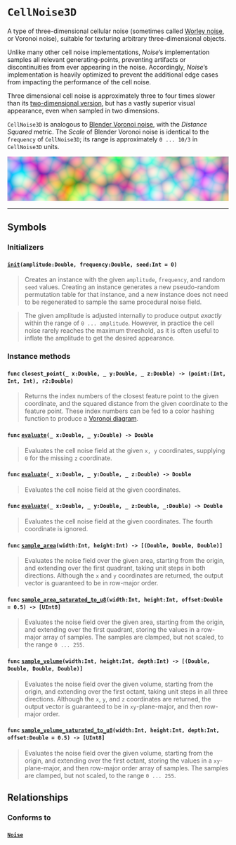 # ``CellNoise3D``

A type of three-dimensional cellular noise (sometimes called [Worley noise](https://en.wikipedia.org/wiki/Worley_noise), or Voronoi noise), suitable for texturing arbitrary three-dimensional objects.

Unlike many other cell noise implementations, *Noise*’s implementation samples all relevant generating-points, preventing artifacts or discontinuities from ever appearing in the noise. Accordingly, *Noise*’s implementation is heavily optimized to prevent the additional edge cases from impacting the performance of the cell noise.

Three dimensional cell noise is approximately three to four times slower than its [two-dimensional version](struct-CellNoise2D.md), but has a vastly superior visual appearance, even when sampled in two dimensions.

`CellNoise3D` is analogous to [Blender Voronoi noise](https://docs.blender.org/manual/en/dev/render/cycles/nodes/types/textures/voronoi.html), with the *Distance Squared* metric. The *Scale* of Blender Voronoi noise is identical to the `frequency` of `CellNoise3D`; its range is approximately `0 ... 10/3` in `CellNoise3D` units.

![](png/banner_cell3d.png)
***

## Symbols

### Initializers

#### [`init`](protocol-Noise.md#initamplitudedouble-frequencydouble-seedint)`(amplitude:Double, frequency:Double, seed:Int = 0)`
> Creates an instance with the given `amplitude`, `frequency`, and random `seed` values. Creating an instance generates a new pseudo-random permutation table for that instance, and a new instance does not need to be regenerated to sample the same procedural noise field.

> The given amplitude is adjusted internally to produce output *exactly* within the range of `0 ... amplitude`. However, in practice the cell noise rarely reaches the maximum threshold, as it is often useful to inflate the amplitude to get the desired appearance.

### Instance methods

#### `func` `closest_point(_ x:Double, _ y:Double, _ z:Double) -> (point:(Int, Int, Int), r2:Double)`
> Returns the index numbers of the closest feature point to the given coordinate, and the squared distance from the given coordinate to the feature point. These index numbers can be fed to a color hashing function to produce a [Voronoi diagram](https://en.wikipedia.org/wiki/Voronoi_diagram).

#### `func` [`evaluate`](protocol-Noise.md#func-evaluate_-xdouble-_-ydouble---double)`(_ x:Double, _ y:Double) -> Double`
> Evaluates the cell noise field at the given `x, y` coordinates, supplying `0` for the missing `z` coordinate.

#### `func` [`evaluate`](protocol-Noise.md#func-evaluate_-xdouble-_-ydouble-_-zdouble---double)`(_ x:Double, _ y:Double, _ z:Double) -> Double`
> Evaluates the cell noise field at the given coordinates.

#### `func` [`evaluate`](protocol-Noise.md#func-evaluate_-xdouble-_-ydouble-_-zdouble-_-wdouble---double)`(_ x:Double, _ y:Double, _ z:Double, _:Double) -> Double`
> Evaluates the cell noise field at the given coordinates. The fourth coordinate is ignored.

#### `func` [`sample_area`](protocol-Noise.md#func-sample_areawidthint-heightint---double-double-double)`(width:Int, height:Int) -> [(Double, Double, Double)]`
> Evaluates the noise field over the given area, starting from the origin, and extending over the first quadrant, taking unit steps in both directions. Although the `x` and `y` coordinates are returned, the output vector is guaranteed to be in row-major order.

#### `func` [`sample_area_saturated_to_u8`](protocol-Noise.md#func-sample_area_saturated_to_u8widthint-heightint-offsetdouble--05---uint8)`(width:Int, height:Int, offset:Double = 0.5) -> [UInt8]`
> Evaluates the noise field over the given area, starting from the origin, and extending over the first quadrant, storing the values in a row-major array of samples. The samples are clamped, but not scaled, to the range `0 ... 255`.

#### `func` [`sample_volume`](protocol-Noise.md#func-sample_volumewidthint-heightint-depthint---double-double-double-double)`(width:Int, height:Int, depth:Int) -> [(Double, Double, Double, Double)]`
> Evaluates the noise field over the given volume, starting from the origin, and extending over the first octant, taking unit steps in all three directions. Although the `x`, `y`, and `z` coordinates are returned, the output vector is guaranteed to be in `xy`-plane-major, and then row-major order.

#### `func` [`sample_volume_saturated_to_u8`](protocol-Noise.md#func-sample_volume_saturated_to_u8widthint-heightint-depthint-offsetdouble--05---uint8)`(width:Int, height:Int, depth:Int, offset:Double = 0.5) -> [UInt8]`
> Evaluates the noise field over the given volume, starting from the origin, and extending over the first octant, storing the values in a `xy`-plane-major, and then row-major order array of samples. The samples are clamped, but not scaled, to the range `0 ... 255`.

## Relationships

### Conforms to

#### [`Noise`](protocol-Noise.md)
